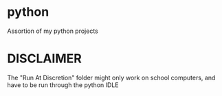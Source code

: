 # python
Assortion of my python projects

# DISCLAIMER
The "Run At Discretion" folder might only work on school computers, and have to be run through the python IDLE 
